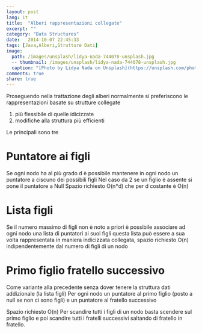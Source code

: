 ```yaml
---
layout: post
lang: it
title:  "Alberi rappresentazioni collegate"
excerpt: ""
category: "Data Structures"
date:   2014-10-07 22:45:33
tags: [Java,Alberi,Strutture Dati]
image:
  path: /images/unsplash/lidya-nada-744078-unsplash.jpg
  -- thumbnail: /images/unsplash/lidya-nada-744078-unsplash.jpg
  caption: "[Photo by Lidya Nada on Unsplash](https://unsplash.com/photos/BnzqQwerUOY?utm_source=unsplash&utm_medium=referralutm_content=creditCopyText)"
comments: true
share: true
---
```


Proseguendo nella trattazione degli alberi normalmente si preferiscono le rappresentazioni basate su strutture collegate 
1. più flessibile di quelle idicizzate
2. modifiche alla struttura più efficienti

Le principali sono tre

Puntatore ai figli
==================
Se ogni nodo ha al più grado d è possibile mantenere in ogni nodo un puntatore a ciscuno dei possibili figli
Nel caso da 2 se un figlio è assente si pone il puntatore a Null Spazio richiesto O(n*d) che per d costante è O(n)

Lista figli
===========
Se il numero massimo di figli non è noto a priori è possibile associare ad ogni nodo una lista di puntatori ai suoi figli questa lista può essere a sua volta rappresentata in maniera indicizzata collegata, spazio richiesto O(n) indipendentemente dal numero di figli di un nodo

Primo figlio fratello successivo
================================
Come variante alla precedente senza dover tenere la struttura dati addizionale (la lista figli)
Per ogni nodo un puntatore al primo figlio (posto a null se non ci sono figli) e un puntatore al fratello successivo

Spazio richiesto O(n)
Per scandire tutti i figli di un nodo basta scendere sul primo figlio e poi scandire tutti i fratelli successivi saltando di fratello in fratello.
